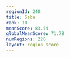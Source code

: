 ```yaml
---
regionId: 248
title: Saba
rank: 10
meanScore: 83.54
globalMeanScore: 71.78
numRegions: 220
layout: region_score
---
```

